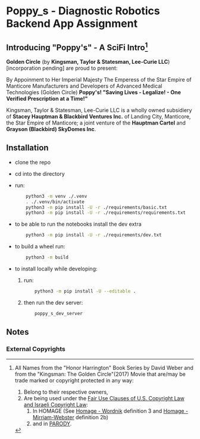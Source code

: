 # Poppy_s - Diagnostic Robotics Backend App Assignment

## Introducing "Poppy's" - A SciFi Intro[^1]

**Golden Circle** (by **Kingsman, Taylor & Statesman, Lee-Curie LLC**) [incorporation pending] are proud to present:

By Appoinment to Her Imperial Majesty The Emperess of the Star Empire of Manticore
Manufacturers and Developers of Advanced Medical Technologies (Golden Circle)
**Poppy's!  "Saving Lives - Legalize! - One Verified Prescription at a Time!"**

Kingsman, Taylor & Statesman, Lee-Curie LLC is a wholly owned subsidiery of **Stacey Hauptman & Blackbird Ventures Inc.**
of Landing City, Manticore, the Star Empire of Manticore;
a joint venture of the **Hauptman Cartel** and **Grayson (Blackbird) SkyDomes Inc**.

## Installation

- clone the repo
- cd into the directory
- run:
  
    ```bash
        python3 -m venv ./.venv
        . ./.venv/bin/activate
        python3 -m pip install -U -r ./requirements/basic.txt
        python3 -m pip install -U -r ./requirements/requirements.txt
    ```

- to be able to run the notebooks install the dev extra

    ```bash
        python3 -m pip install -U -r ./requirements/dev.txt
    ```

- to build a wheel run:

    ```bash
        python3 -m build
    ```

- to install locally while developing:
    1. run:

        ```bash
            python3 -m pip install -U --editable .
        ```

    2. then run the dev server:

        ```bash
            poppy_s_dev_server
        ```

## Notes

### External Copyrights

[^1]: All Names from the "Honor Harrington" Book Series by David Weber and from the "Kingsman: The Golden Circle"(2017) Movie that are/may be trade marked or copyright protected in any way:
    1. Belong to their respective owners,
    2. Are being used under the [Fair Use Clauses of U.S. Copyright Law and Israeli Copyright Law](https://en.wikipedia.org/wiki/Fair_use):
       1. In HOMAGE (See [Homage - Wordnik](https://www.wordnik.com/words/homage) definition 3 and [Homage - Mirriam-Webster](https://www.merriam-webster.com/dictionary/homage) definition 2b)
       2. and in [PARODY](https://en.wikipedia.org/wiki/Parody).